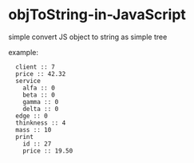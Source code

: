 # objToString-in-JavaScript
simple convert JS object to string as simple tree

example:
```
  client :: 7
  price :: 42.32
  service
    alfa :: 0
    beta :: 0
    gamma :: 0
    delta :: 0
  edge :: 0
  thinkness :: 4
  mass :: 10
  print
    id :: 27
    price :: 19.50
```
